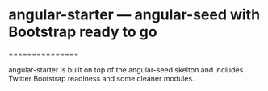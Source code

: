 # angular-starter — angular-seed with Bootstrap ready to go
===============

angular-starter is bulit on top of the angular-seed skelton and includes Twitter Bootstrap readiness and some cleaner modules.

